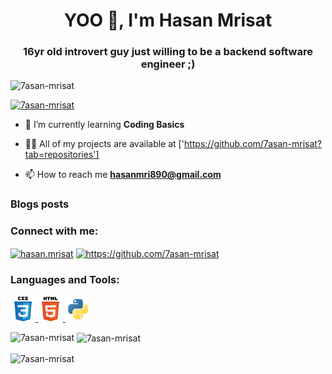 <h1 align="center">YOO 👋, I'm Hasan Mrisat</h1>
<h3 align="center">16yr old introvert guy just willing to be a backend software engineer ;) </h3>

<p align="left"> <img src="https://komarev.com/ghpvc/?username=7asan-mrisat&label=Profile%20views&color=0e75b6&style=flat" alt="7asan-mrisat" /> </p>

<p align="left"> <a href="https://github.com/ryo-ma/github-profile-trophy"><img src="https://github-profile-trophy.vercel.app/?username=7asan-mrisat" alt="7asan-mrisat" /></a> </p>

- 🌱 I’m currently learning **Coding Basics**

- 👨‍💻 All of my projects are available at ['https://github.com/7asan-mrisat?tab=repositories']

- 📫 How to reach me **hasanmri890@gmail.com**

### Blogs posts
<!-- BLOG-POST-LIST:START -->
<!-- BLOG-POST-LIST:END -->

<h3 align="left">Connect with me:</h3>
<p align="left">
<a href="https://instagram.com/hasan.mrisat" target="blank"><img align="center" src="https://raw.githubusercontent.com/rahuldkjain/github-profile-readme-generator/master/src/images/icons/Social/instagram.svg" alt="hasan.mrisat" height="30" width="40" /></a>
<a href="/https://github.com/7asan-mrisat" target="blank"><img align="center" src="https://raw.githubusercontent.com/rahuldkjain/github-profile-readme-generator/master/src/images/icons/Social/rss.svg" alt="https://github.com/7asan-mrisat" height="30" width="40" /></a>
</p>

<h3 align="left">Languages and Tools:</h3>
<p align="left"> <a href="https://www.w3schools.com/css/" target="_blank" rel="noreferrer"> <img src="https://raw.githubusercontent.com/devicons/devicon/master/icons/css3/css3-original-wordmark.svg" alt="css3" width="40" height="40"/> </a> <a href="https://www.w3.org/html/" target="_blank" rel="noreferrer"> <img src="https://raw.githubusercontent.com/devicons/devicon/master/icons/html5/html5-original-wordmark.svg" alt="html5" width="40" height="40"/> </a> <a href="https://www.python.org" target="_blank" rel="noreferrer"> <img src="https://raw.githubusercontent.com/devicons/devicon/master/icons/python/python-original.svg" alt="python" width="40" height="40"/> </a> </p>

<p><img align="left" src="https://github-readme-stats.vercel.app/api/top-langs?username=7asan-mrisat&show_icons=true&locale=en&layout=compact" alt="7asan-mrisat" /></p>

<p>&nbsp;<img align="center" src="https://github-readme-stats.vercel.app/api?username=7asan-mrisat&show_icons=true&locale=en" alt="7asan-mrisat" /></p>

<p><img align="center" src="https://github-readme-streak-stats.herokuapp.com/?user=7asan-mrisat&" alt="7asan-mrisat" /></p>
